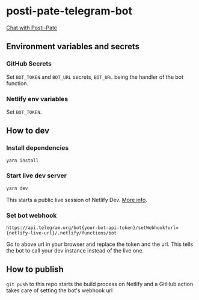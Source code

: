 # posti-pate-telegram-bot

[Chat with Posti-Pate](https://t.me/postipate_bot)

## Environment variables and secrets

### GitHub Secrets

Set `BOT_TOKEN` and `BOT_URL` secrets, `BOT_URL` being the handler of the bot function.

### Netlify env variables

Set `BOT_TOKEN`.

## How to dev

### Install dependencies

```bash
yarn install
```

### Start live dev server

```bash
yarn dev
```

This starts a public live session of Netlify Dev. [More info](https://github.com/netlify/cli/blob/master/docs/netlify-dev.md).

### Set bot webhook

`https://api.telegram.org/bot{your-bot-api-token}/setWebhook?url={netlify-live-url}/.netlify/functions/bot`

Go to above url in your browser and replace the token and the url. This tells the bot to call your dev instance instead of the live one.

## How to publish

`git push` to this repo starts the build process on Netlify and a GitHub action takes care of setting the bot's webhook url
